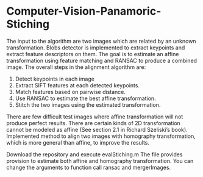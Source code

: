 # Computer-Vision-Panamoric-Stiching
The input to the algorithm are two images which are related by an unknown transformation. Blobs detector  is implemented
to extract keypoints and extract feature descriptors on them. The goal is to estimate an affine transformation using feature matching and RANSAC to produce a combined image.
The overall steps in the alignment algorithm are:
1. Detect keypoints in each image 
2. Extract SIFT features at each detected keypoints.
3. Match features based on pairwise distance.
4. Use RANSAC to estimate the best affine transformation.
5. Stitch the two images using the estimated transformation.


There are few difficult test images where affine transformation will not produce perfect results. There
are certain kinds of 2D transformation cannot be modeled as affine (See section 2.1 in Richard Szeliski’s
book). Implemented method to align two images with homography transformation, which is more general than affine,
to improve the results.

Download the repository and execute evalStiching.m The file provides provision to  estimate both affine and homography transformation. You can change the arguments to function call ransac and mergerImages. 
